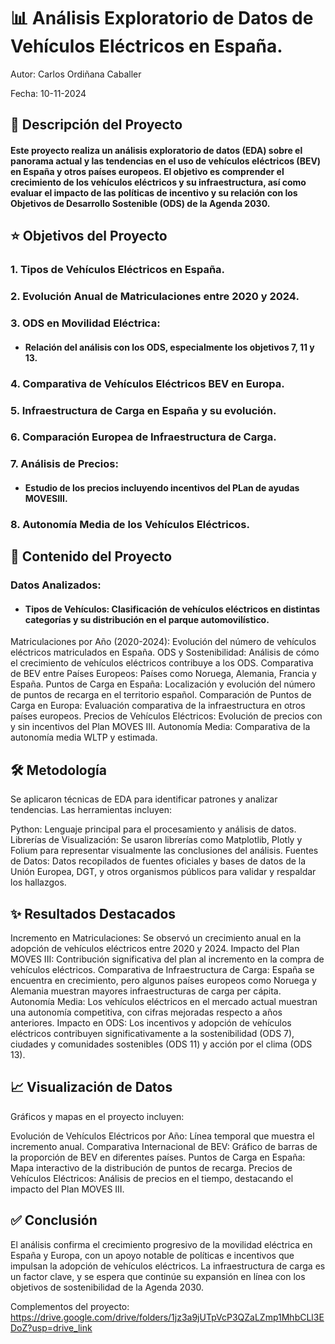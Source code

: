 # 📊 Análisis Exploratorio de Datos de Vehículos Eléctricos en España.

Autor: Carlos Ordiñana Caballer

Fecha: 10-11-2024

## 🌟 Descripción del Proyecto
#### Este proyecto realiza un análisis exploratorio de datos (EDA) sobre el panorama actual y las tendencias en el uso de vehículos eléctricos (BEV) en España y otros países europeos. El objetivo es comprender el crecimiento de los vehículos eléctricos y su infraestructura, así como evaluar el impacto de las políticas de incentivo y su relación con los Objetivos de Desarrollo Sostenible (ODS) de la Agenda 2030.

## ⭐ Objetivos del Proyecto
### 1. Tipos de Vehículos Eléctricos en España.
### 2. Evolución Anual de Matriculaciones entre 2020 y 2024.
### 3. ODS en Movilidad Eléctrica: 
- #### Relación del análisis con los ODS, especialmente los objetivos 7, 11 y 13.
### 4. Comparativa de Vehículos Eléctricos BEV en Europa. 
### 5. Infraestructura de Carga en España y su evolución.
### 6. Comparación Europea de Infraestructura de Carga. 
### 7. Análisis de Precios: 
- #### Estudio de los precios incluyendo incentivos del PLan de ayudas MOVESIII.
### 8. Autonomía Media de los Vehículos Eléctricos.

## 📁 Contenido del Proyecto
### Datos Analizados:
- #### Tipos de Vehículos: Clasificación de vehículos eléctricos en distintas categorías y su distribución en el parque automovilístico.
Matriculaciones por Año (2020-2024): Evolución del número de vehículos eléctricos matriculados en España.
ODS y Sostenibilidad: Análisis de cómo el crecimiento de vehículos eléctricos contribuye a los ODS.
Comparativa de BEV entre Países Europeos: Países como Noruega, Alemania, Francia y España.
Puntos de Carga en España: Localización y evolución del número de puntos de recarga en el territorio español.
Comparación de Puntos de Carga en Europa: Evaluación comparativa de la infraestructura en otros países europeos.
Precios de Vehículos Eléctricos: Evolución de precios con y sin incentivos del Plan MOVES III.
Autonomía Media: Comparativa de la autonomía media WLTP y estimada.

## 🛠️ Metodología
Se aplicaron técnicas de EDA para identificar patrones y analizar tendencias. Las herramientas incluyen:

Python: Lenguaje principal para el procesamiento y análisis de datos.
Librerías de Visualización: Se usaron librerías como Matplotlib, Plotly y Folium para representar visualmente las conclusiones del análisis.
Fuentes de Datos: Datos recopilados de fuentes oficiales y bases de datos de la Unión Europea, DGT, y otros organismos públicos para validar y respaldar los hallazgos.

## ✨ Resultados Destacados
Incremento en Matriculaciones: Se observó un crecimiento anual en la adopción de vehículos eléctricos entre 2020 y 2024.
Impacto del Plan MOVES III: Contribución significativa del plan al incremento en la compra de vehículos eléctricos.
Comparativa de Infraestructura de Carga: España se encuentra en crecimiento, pero algunos países europeos como Noruega y Alemania muestran mayores infraestructuras de carga per cápita.
Autonomía Media: Los vehículos eléctricos en el mercado actual muestran una autonomía competitiva, con cifras mejoradas respecto a años anteriores.
Impacto en ODS: Los incentivos y adopción de vehículos eléctricos contribuyen significativamente a la sostenibilidad (ODS 7), ciudades y comunidades sostenibles (ODS 11) y acción por el clima (ODS 13).

## 📈 Visualización de Datos
Gráficos y mapas en el proyecto incluyen:

Evolución de Vehículos Eléctricos por Año: Línea temporal que muestra el incremento anual.
Comparativa Internacional de BEV: Gráfico de barras de la proporción de BEV en diferentes países.
Puntos de Carga en España: Mapa interactivo de la distribución de puntos de recarga.
Precios de Vehículos Eléctricos: Análisis de precios en el tiempo, destacando el impacto del Plan MOVES III.

## ✅ Conclusión
El análisis confirma el crecimiento progresivo de la movilidad eléctrica en España y Europa, con un apoyo notable de políticas e incentivos que impulsan la adopción de vehículos eléctricos. La infraestructura de carga es un factor clave, y se espera que continúe su expansión en línea con los objetivos de sostenibilidad de la Agenda 2030.

Complementos del proyecto: https://drive.google.com/drive/folders/1jz3a9jUTpVcP3QZaLZmp1MhbCLl3EDoZ?usp=drive_link

